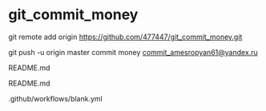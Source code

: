# git_commit_money
git remote add origin https://github.com/477447/git_commit_money.git

git push -u origin master
commit money
commit_amesropyan61@yandex.ru


README.md

README.md

.github/workflows/blank.yml
